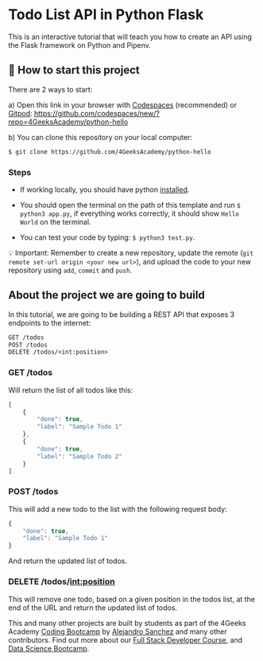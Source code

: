 <!--hide-->
# Todo List API in Python Flask
<!--endhide-->

This is an interactive tutorial that will teach you how to create an API using the Flask framework on Python and Pipenv.

<onlyfor saas="false" withBanner="false">
    
## 🌱 How to start this project

There are 2 ways to start:

a) Open this link in your browser with [Codespaces](https://4geeks.com/lesson/what-is-github-codespaces) (recommended) or [Gitpod](https://4geeks.com/lesson/how-to-use-gitpod): https://github.com/codespaces/new/?repo=4GeeksAcademy/python-hello

b) You can clone this repository on your local computer:

```bash
$ git clone https://github.com/4GeeksAcademy/python-hello
```

### Steps

- If working locally, you should have python [installed](https://4geeks.com/how-to/how-to-install-python).

- You should open the terminal on the path of this template and run `$ python3 app.py`, if everything works correctly, it should show `Hello World` on the terminal.

- You can test your code by typing: `$ python3 test.py`.

💡 Important: Remember to create a new repository, update the remote (`git remote set-url origin <your new url>`), and upload the code to your new repository using `add`, `commit` and `push`.

</onlyfor>

## About the project we are going to build

In this tutorial, we are going to be building a REST API that exposes 3 endpoints to the internet:

```txt
GET /todos
POST /todos
DELETE /todos/<int:position>
```

### GET /todos

Will return the list of all todos like this:

```javascript
[
    {
        "done": true,
        "label": "Sample Todo 1"
    },
    {
        "done": true,
        "label": "Sample Todo 2"
    }
]
```

### POST /todos

This will add a new todo to the list with the following request body:

```javascript
{
    "done": true,
    "label": "Sample Todo 1"
}
```

And return the updated list of todos.

### DELETE /todos/<int:position>

This will remove one todo, based on a given position in the todos list, at the end of the URL and return the updated list of todos.

This and many other projects are built by students as part of the 4Geeks Academy [Coding Bootcamp](https://4geeksacademy.com/us/coding-bootcamp) by [Alejandro Sanchez](https://twitter.com/alesanchezr) and many other contributors. Find out more about our [Full Stack Developer Course](https://4geeksacademy.com/us/coding-bootcamps/part-time-full-stack-developer), and [Data Science Bootcamp](https://4geeksacademy.com/us/coding-bootcamps/datascience-machine-learning).


